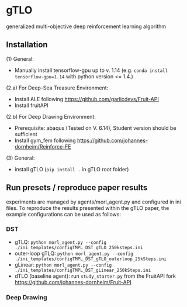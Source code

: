 # gTLO
generalized multi-objective deep reinforcement learning algorithm

## Installation
(1) General:
- Manually install tensorflow-gpu up to v. 1.14 (e.g. `conda install tensorflow-gpu=1.14` with python version <= 1.4.)

(2.a) For Deep-Sea Treasure Environment:
- Install ALE following https://github.com/garlicdevs/Fruit-API
- Install fruitAPI

(2.b) For Deep Drawing Environment:
- Prerequisite: abaqus (Tested on V. 6.14), Student version should be sufficient
- Install gym_fem following https://github.com/johannes-dornheim/Reinforce-FE

(3) General:

- install gTLO (`pip install .` in gTLO root folder) 

## Run presets / reproduce paper results
experiments are managed by agents/morl_agent.py and configured in ini files. To reproduce the results presented within the gTLO paper, the example configurations can be used as follows:

### DST
- gTLQ: `python morl_agent.py --config ./ini_templates/configTMPL_DST_gTLO_250ksteps.ini`
- outer-loop gTLQ: `python morl_agent.py --config ./ini_templates/configTMPL_DST_gTLO_outerloop_25kSteps.ini`
- gLinear: `python morl_agent.py --config ./ini_templates/configTMPL_DST_gLinear_250kSteps.ini`
- dTLO (baseline agent): run `study_starter.py` from the FruitAPI fork https://github.com/johannes-dornheim/Fruit-API

### Deep Drawing